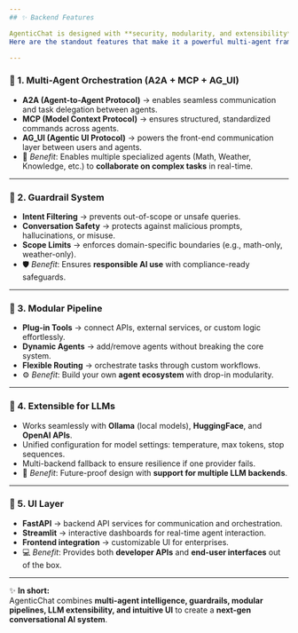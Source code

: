 ```yaml
---
## ✨ Backend Features

AgenticChat is designed with **security, modularity, and extensibility** at its core.  
Here are the standout features that make it a powerful multi-agent framework:

---
```


### 🔹 1. Multi-Agent Orchestration (A2A + MCP + AG_UI)
- **A2A (Agent-to-Agent Protocol)** → enables seamless communication and task delegation between agents.  
- **MCP (Model Context Protocol)** → ensures structured, standardized commands across agents.  
- **AG_UI (Agentic UI Protocol)** → powers the front-end communication layer between users and agents.  
- 🧠 *Benefit*: Enables multiple specialized agents (Math, Weather, Knowledge, etc.) to **collaborate on complex tasks** in real-time.

---

### 🔹 2. Guardrail System
- **Intent Filtering** → prevents out-of-scope or unsafe queries.  
- **Conversation Safety** → protects against malicious prompts, hallucinations, or misuse.  
- **Scope Limits** → enforces domain-specific boundaries (e.g., math-only, weather-only).  
- 🛡️ *Benefit*: Ensures **responsible AI use** with compliance-ready safeguards.

---

### 🔹 3. Modular Pipeline
- **Plug-in Tools** → connect APIs, external services, or custom logic effortlessly.  
- **Dynamic Agents** → add/remove agents without breaking the core system.  
- **Flexible Routing** → orchestrate tasks through custom workflows.  
- ⚙️ *Benefit*: Build your own **agent ecosystem** with drop-in modularity.

---

### 🔹 4. Extensible for LLMs
- Works seamlessly with **Ollama** (local models), **HuggingFace**, and **OpenAI APIs**.  
- Unified configuration for model settings: temperature, max tokens, stop sequences.  
- Multi-backend fallback to ensure resilience if one provider fails.  
- 🤖 *Benefit*: Future-proof design with **support for multiple LLM backends**.

---

### 🔹 5. UI Layer
- **FastAPI** → backend API services for communication and orchestration.  
- **Streamlit** → interactive dashboards for real-time agent interaction.  
- **Frontend integration** → customizable UI for enterprises.  
- 💻 *Benefit*: Provides both **developer APIs** and **end-user interfaces** out of the box.

---

✨ **In short:**  
AgenticChat combines **multi-agent intelligence, guardrails, modular pipelines, LLM extensibility, and intuitive UI** to create a **next-gen conversational AI system**.